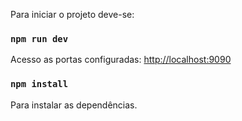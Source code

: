 Para iniciar o projeto deve-se:

### `npm run dev`
Acesso as portas configuradas: [http://localhost:9090](http://localhost:9090)

### `npm install`
Para instalar as dependências.
